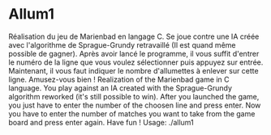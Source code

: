 # Allum1
Réalisation du jeu de Marienbad en langage C. Se joue contre une IA créée avec l'algorithme de Sprague-Grundy retravaillé (Il est quand même possible de gagner). Après avoir lancé le programme, il vous suffit d'entrer le numéro de la ligne que vous voulez sélectionner puis appuyez sur entrée. Maintenant, il vous faut indiquer le nombre d'allumettes à enlever sur cette ligne. Amusez-vous bien !
Realization of the Marienbad game in C language. You play against an IA created with the Sprague-Grundy algorithm reworked (it's still possible to win). After you launched the game, you just have to enter the number of the choosen line and press enter. Now you have to enter the number of matches you want to take from the game board and press enter again. Have fun !
Usage: ./allum1
